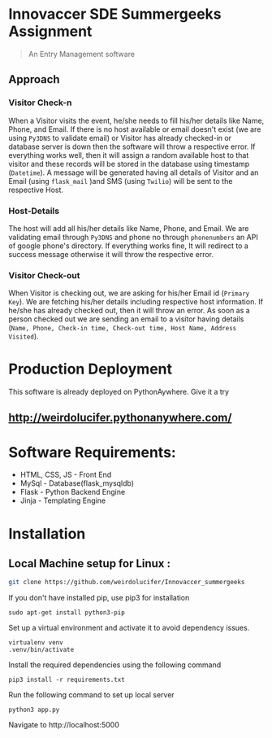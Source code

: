 # Innovaccer SDE Summergeeks Assignment
> An Entry Management software

## Approach

### Visitor Check-n
When a Visitor visits the event, he/she needs to fill his/her details like Name, Phone, and Email. If there is no host available or email doesn't exist (we are using `Py3DNS` to validate email) or Visitor has already checked-in or database server is down then the software will throw a respective error. If everything works well, then it will assign a random available host to that visitor and these records will be stored in the database using timestamp (`Datetime`). A message will be generated having all details of Visitor and an Email (using `flask_mail` )and SMS
(using `Twilio`) will be sent to the respective Host.


### Host-Details
The host will add all his/her details like Name, Phone, and Email. We are validating email through `Py3DNS` and phone no through `phonenumbers` an API of google phone's directory. If everything works fine, It will redirect to a success message otherwise it will throw the respective error.
### Visitor Check-out
When Visitor is checking out, we are asking for his/her Email id (`Primary Key`). We are fetching his/her details including respective host information. If he/she has already checked out, then it will throw an error. As soon as a person checked out we are sending an email to a visitor having details (`Name, Phone, Check-in time, Check-out time, Host Name, Address Visited`).

# Production Deployment
This software is already deployed on PythonAywhere. Give it a try 
## http://weirdolucifer.pythonanywhere.com/

# Software Requirements:

+ HTML, CSS, JS - Front End
+ MySql - Database(flask_mysqldb)
+ Flask - Python Backend Engine
+ Jinja - Templating Engine

# Installation

## Local Machine setup for Linux :

```sh
git clone https://github.com/weirdolucifer/Innovaccer_summergeeks
```

If you don't have installed pip, use pip3 for installation 
```
sudo apt-get install python3-pip
```

Set up a virtual environment and activate it to avoid dependency issues.

```
virtualenv venv
.venv/bin/activate
```

Install the required dependencies using the following command
```
pip3 install -r requirements.txt
```

Run the following command to set up local server
```
python3 app.py
```

Navigate to http://localhost:5000




